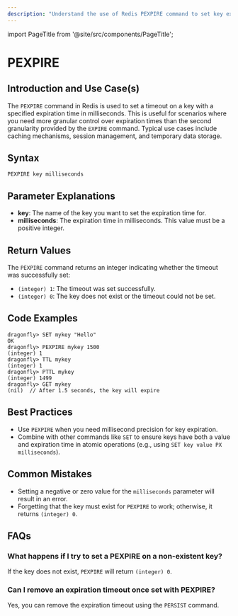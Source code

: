```yaml
---
description: "Understand the use of Redis PEXPIRE command to set key expiry in milliseconds."
---
```


import PageTitle from '@site/src/components/PageTitle';

# PEXPIRE

<PageTitle title="Redis PEXPIRE Explained (Better Than Official Docs)" />

## Introduction and Use Case(s)

The `PEXPIRE` command in Redis is used to set a timeout on a key with a specified expiration time in milliseconds. This is useful for scenarios where you need more granular control over expiration times than the second granularity provided by the `EXPIRE` command. Typical use cases include caching mechanisms, session management, and temporary data storage.

## Syntax

```
PEXPIRE key milliseconds
```

## Parameter Explanations

- **key**: The name of the key you want to set the expiration time for.
- **milliseconds**: The expiration time in milliseconds. This value must be a positive integer.

## Return Values

The `PEXPIRE` command returns an integer indicating whether the timeout was successfully set:

- `(integer) 1`: The timeout was set successfully.
- `(integer) 0`: The key does not exist or the timeout could not be set.

## Code Examples

```cli
dragonfly> SET mykey "Hello"
OK
dragonfly> PEXPIRE mykey 1500
(integer) 1
dragonfly> TTL mykey
(integer) 1
dragonfly> PTTL mykey
(integer) 1499
dragonfly> GET mykey
(nil)  // After 1.5 seconds, the key will expire
```

## Best Practices

- Use `PEXPIRE` when you need millisecond precision for key expiration.
- Combine with other commands like `SET` to ensure keys have both a value and expiration time in atomic operations (e.g., using `SET key value PX milliseconds`).

## Common Mistakes

- Setting a negative or zero value for the `milliseconds` parameter will result in an error.
- Forgetting that the key must exist for `PEXPIRE` to work; otherwise, it returns `(integer) 0`.

## FAQs

### What happens if I try to set a PEXPIRE on a non-existent key?

If the key does not exist, `PEXPIRE` will return `(integer) 0`.

### Can I remove an expiration timeout once set with PEXPIRE?

Yes, you can remove the expiration timeout using the `PERSIST` command.
